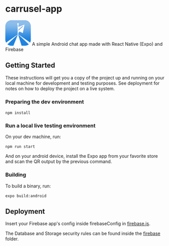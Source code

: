 # carrusel-app
<img src="https://raw.githubusercontent.com/canosan/carrusel-app/main/assets/icon.png" height="80" width="80" >
A simple Android chat app made with React Native (Expo) and Firebase

## Getting Started

These instructions will get you a copy of the project up and running on your local machine for development and testing purposes. See deployment for notes on how to deploy the project on a live system.

### Preparing the dev environment

```
npm install
```

### Run a local live testing environment

On your dev machine, run:

```
npm run start
```

And on your android device, install the Expo app from your favorite store and scan the QR output by the previous command.

### Building

To build a binary, run:

```
expo build:android
```

## Deployment

Insert your Firebase app's config inside firebaseConfig in [firebase.js](https://github.com/canosan/carrusel-app/blob/main/firebase.js). 

The Database and Storage security rules can be found inside the [firebase](https://github.com/canosan/carrusel-app/tree/main/firebase) folder.

